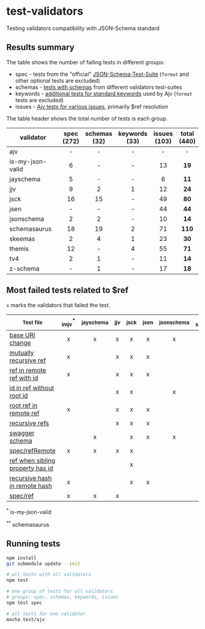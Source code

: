 # test-validators
Testing validators compatibility with JSON-Schema standard

## Results summary

The table shows the number of failing tests in different groups:

- spec - tests from the "official" [JSON-Schema-Test-Suite](https://github.com/json-schema-org/JSON-Schema-Test-Suite) (`format` and other optional tests are excluded)
- schemas - [tests with schemas](https://github.com/epoberezkin/ajv/tree/master/spec/tests/schemas) from different validators test-suites
- keywords - [additional tests for standard keywords](https://github.com/epoberezkin/ajv/tree/master/spec/tests/rules) used by Ajv (`format` tests are excluded)
- issues - [Ajv tests for various issues](https://github.com/epoberezkin/ajv/tree/master/spec/tests/issues), primarily $ref resolution

The table header shows the total number of tests is each group.

|validator|spec<br>(272)|schemas<br>(32)|keywords<br>(33)|issues<br>(103)|**total**<br>(440)|
|---|:-:|:-:|:-:|:-:|:-:|
|ajv|-|-|-|-|-|
|is-my-json-valid|6|-|-|13|**19**|
|jayschema|5|-|-|6|**11**|
|jjv|9|2|1|12|**24**|
|jsck|16|15|-|49|**80**|
|jsen|-|-|-|44|**44**|
|jsonschema|2|2|-|10|**14**|
|schemasaurus|18|19|2|71|**110**|
|skeemas|2|4|1|23|**30**|
|themis|12|-|4|55|**71**|
|tv4|2|1|-|11|**14**|
|z-schema|-|1|-|17|**18**|


## Most failed tests related to $ref

`x` marks the validators that failed the test.

|<sub>Test file</sub>|<sub>imjv</sub><sup>*</sup>|<sub>jayschema</sub>|<sub>jjv</sub>|<sub>jsck</sub>|<sub>jsen</sub>|<sub>jsonschema</sub>|<sub>ss</sub><sup>**</sup>|<sub>skeemas</sub>|<sub>themis</sub>|<sub>tv4</sub>|<sub>z-schema</sub>|
|---|:-:|:-:|:-:|:-:|:-:|:-:|:-:|:-:|:-:|:-:|:-:|
|[base URI change](https://github.com/epoberezkin/ajv/blob/master/spec/tests/issues/62_resolution_scope_change.json)|x|x|x|x|x|x|x|x|x|x|x|
|[mutually recursive ref](https://github.com/epoberezkin/ajv/blob/master/spec/tests/issues/5_recursive_references.json)|x||x|x|x||x|x|x||x|
|[ref in remote ref with id](https://github.com/epoberezkin/ajv/blob/master/spec/tests/issues/14_ref_in_remote_ref_with_id.json)|x||x|x|x||x|x|x|||
|[id in ref without root id](https://github.com/epoberezkin/ajv/blob/master/spec/tests/issues/1_ids_in_refs.json)|||x|x||x|x|x||x|x|
|[root ref in remote ref](https://github.com/epoberezkin/ajv/blob/master/spec/tests/issues/13_root_ref_in_ref_in_remote_ref.json)|x||x|x|x||x|x|x|||
|[recursive refs](https://github.com/epoberezkin/ajv/blob/master/spec/tests/issues/27_recursive_reference.json)|||x|x|x||x|x||x|x|
|[swagger schema](https://github.com/epoberezkin/ajv/blob/master/spec/tests/issues/70_swagger_schema.json)||x||x|x|x|x||x|x||
|[spec/refRemote](https://github.com/json-schema-org/JSON-Schema-Test-Suite/blob/master/tests/draft4/refRemote.json)|x|x|x|x|||x||x|||
|[ref when sibling property has id](https://github.com/epoberezkin/ajv/blob/master/spec/tests/issues/170_ref_and_id_in_sibling.json)||||x|||x||x|x|x|
|[recursive hash in remote hash](https://github.com/epoberezkin/ajv/blob/master/spec/tests/issues/70_1_recursive_hash_ref_in_remote_ref.json)|x|||x|x||x||x|||
|[spec/ref](https://github.com/json-schema-org/JSON-Schema-Test-Suite/blob/master/tests/draft4/ref.json)|x|x|x||||x||x|||

<sup>*</sup> is-my-json-valid

<sup>**</sup> schemasaurus


## Running tests

```bash
npm install
git submodule update --init

# all tests with all validators
npm test

# one group of tests for all validators
# groups: spec, schemas, keywords, issues
npm test spec

# all tests for one validator
mocha test/ajv
```
